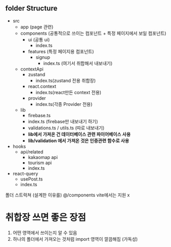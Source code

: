 ## folder Structure

- src
  - app (page 관련)
  - components (공통적으로 쓰이는 컴포넌트 + 특정 페이지에서 보일 컴포넌트)
    - ui (공통 ui)
      - index.ts
    - features (특정 페이지용 컴포넌트)
      - signup
        - index.ts (여기서 취합해서 내보내기)
  - contextApi
    - zustand
      - index.ts(zustand 전용 취합장)
    - react.context
      - index.ts(react만든 context 전용)
    - provider
      - index.ts(각종 Provider 전용)
  - lib
    - firebase.ts
    - index.ts (firebase만 내보내기 하기)
    - validations.ts / utils.ts (따로 내보내기)
    - **lib에서 가져온 건 데이터베이스 관련 파이어베이스 사용**
    - **lib/validation 에서 가져온 것은 인증관련 함수로 사용**
- hooks
  - api/related
    - kakaomap api
    - tourism api
    - index.ts
- react-query
  - usePost.ts
  - index.ts

폴더 스트럭쳐 (설계한 이유를)
@/components
vite에서는 지원 x

# 취합장 쓰면 좋은 장점

1. 어떤 영역에서 쓰이는지 알 수 있음
2. 하나의 폴더에서 가져오는 것처럼 import 영역이 깔끔해짐 (가독성)

